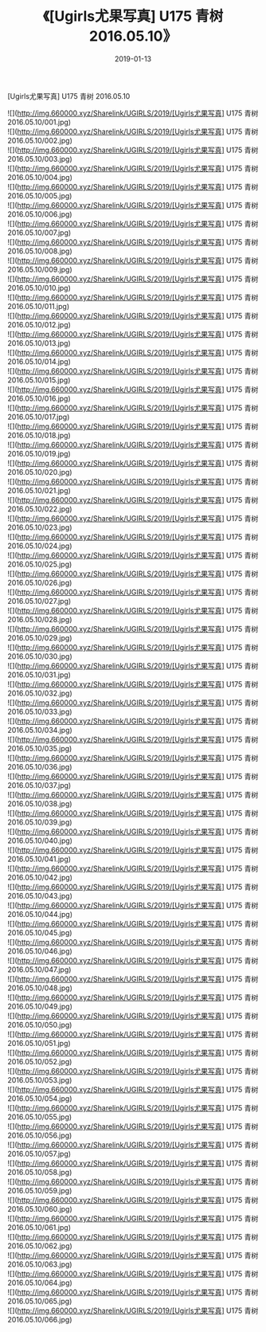 ﻿---
layout: post
title:  《[Ugirls尤果写真] U175 青树 2016.05.10》
date:   2019-01-13
img: http://img.660000.xyz/Sharelink/UGIRLS/2019/[Ugirls尤果写真] U175 青树 2016.05.10/000.jpg
categories: [美女, 清纯, 唯美]
---

[Ugirls尤果写真] U175 青树 2016.05.10

 ![](http://img.660000.xyz/Sharelink/UGIRLS/2019/[Ugirls尤果写真] U175 青树 2016.05.10/001.jpg) <br>![](http://img.660000.xyz/Sharelink/UGIRLS/2019/[Ugirls尤果写真] U175 青树 2016.05.10/002.jpg) <br>![](http://img.660000.xyz/Sharelink/UGIRLS/2019/[Ugirls尤果写真] U175 青树 2016.05.10/003.jpg) <br>![](http://img.660000.xyz/Sharelink/UGIRLS/2019/[Ugirls尤果写真] U175 青树 2016.05.10/004.jpg) <br>![](http://img.660000.xyz/Sharelink/UGIRLS/2019/[Ugirls尤果写真] U175 青树 2016.05.10/005.jpg) <br>![](http://img.660000.xyz/Sharelink/UGIRLS/2019/[Ugirls尤果写真] U175 青树 2016.05.10/006.jpg) <br>![](http://img.660000.xyz/Sharelink/UGIRLS/2019/[Ugirls尤果写真] U175 青树 2016.05.10/007.jpg) <br>![](http://img.660000.xyz/Sharelink/UGIRLS/2019/[Ugirls尤果写真] U175 青树 2016.05.10/008.jpg) <br>![](http://img.660000.xyz/Sharelink/UGIRLS/2019/[Ugirls尤果写真] U175 青树 2016.05.10/009.jpg) <br>![](http://img.660000.xyz/Sharelink/UGIRLS/2019/[Ugirls尤果写真] U175 青树 2016.05.10/010.jpg) <br>![](http://img.660000.xyz/Sharelink/UGIRLS/2019/[Ugirls尤果写真] U175 青树 2016.05.10/011.jpg) <br>![](http://img.660000.xyz/Sharelink/UGIRLS/2019/[Ugirls尤果写真] U175 青树 2016.05.10/012.jpg) <br>![](http://img.660000.xyz/Sharelink/UGIRLS/2019/[Ugirls尤果写真] U175 青树 2016.05.10/013.jpg) <br>![](http://img.660000.xyz/Sharelink/UGIRLS/2019/[Ugirls尤果写真] U175 青树 2016.05.10/014.jpg) <br>![](http://img.660000.xyz/Sharelink/UGIRLS/2019/[Ugirls尤果写真] U175 青树 2016.05.10/015.jpg) <br>![](http://img.660000.xyz/Sharelink/UGIRLS/2019/[Ugirls尤果写真] U175 青树 2016.05.10/016.jpg) <br>![](http://img.660000.xyz/Sharelink/UGIRLS/2019/[Ugirls尤果写真] U175 青树 2016.05.10/017.jpg) <br>![](http://img.660000.xyz/Sharelink/UGIRLS/2019/[Ugirls尤果写真] U175 青树 2016.05.10/018.jpg) <br>![](http://img.660000.xyz/Sharelink/UGIRLS/2019/[Ugirls尤果写真] U175 青树 2016.05.10/019.jpg) <br>![](http://img.660000.xyz/Sharelink/UGIRLS/2019/[Ugirls尤果写真] U175 青树 2016.05.10/020.jpg) <br>![](http://img.660000.xyz/Sharelink/UGIRLS/2019/[Ugirls尤果写真] U175 青树 2016.05.10/021.jpg) <br>![](http://img.660000.xyz/Sharelink/UGIRLS/2019/[Ugirls尤果写真] U175 青树 2016.05.10/022.jpg) <br>![](http://img.660000.xyz/Sharelink/UGIRLS/2019/[Ugirls尤果写真] U175 青树 2016.05.10/023.jpg) <br>![](http://img.660000.xyz/Sharelink/UGIRLS/2019/[Ugirls尤果写真] U175 青树 2016.05.10/024.jpg) <br>![](http://img.660000.xyz/Sharelink/UGIRLS/2019/[Ugirls尤果写真] U175 青树 2016.05.10/025.jpg) <br>![](http://img.660000.xyz/Sharelink/UGIRLS/2019/[Ugirls尤果写真] U175 青树 2016.05.10/026.jpg) <br>![](http://img.660000.xyz/Sharelink/UGIRLS/2019/[Ugirls尤果写真] U175 青树 2016.05.10/027.jpg) <br>![](http://img.660000.xyz/Sharelink/UGIRLS/2019/[Ugirls尤果写真] U175 青树 2016.05.10/028.jpg) <br>![](http://img.660000.xyz/Sharelink/UGIRLS/2019/[Ugirls尤果写真] U175 青树 2016.05.10/029.jpg) <br>![](http://img.660000.xyz/Sharelink/UGIRLS/2019/[Ugirls尤果写真] U175 青树 2016.05.10/030.jpg) <br>![](http://img.660000.xyz/Sharelink/UGIRLS/2019/[Ugirls尤果写真] U175 青树 2016.05.10/031.jpg) <br>![](http://img.660000.xyz/Sharelink/UGIRLS/2019/[Ugirls尤果写真] U175 青树 2016.05.10/032.jpg) <br>![](http://img.660000.xyz/Sharelink/UGIRLS/2019/[Ugirls尤果写真] U175 青树 2016.05.10/033.jpg) <br>![](http://img.660000.xyz/Sharelink/UGIRLS/2019/[Ugirls尤果写真] U175 青树 2016.05.10/034.jpg) <br>![](http://img.660000.xyz/Sharelink/UGIRLS/2019/[Ugirls尤果写真] U175 青树 2016.05.10/035.jpg) <br>![](http://img.660000.xyz/Sharelink/UGIRLS/2019/[Ugirls尤果写真] U175 青树 2016.05.10/036.jpg) <br>![](http://img.660000.xyz/Sharelink/UGIRLS/2019/[Ugirls尤果写真] U175 青树 2016.05.10/037.jpg) <br>![](http://img.660000.xyz/Sharelink/UGIRLS/2019/[Ugirls尤果写真] U175 青树 2016.05.10/038.jpg) <br>![](http://img.660000.xyz/Sharelink/UGIRLS/2019/[Ugirls尤果写真] U175 青树 2016.05.10/039.jpg) <br>![](http://img.660000.xyz/Sharelink/UGIRLS/2019/[Ugirls尤果写真] U175 青树 2016.05.10/040.jpg) <br>![](http://img.660000.xyz/Sharelink/UGIRLS/2019/[Ugirls尤果写真] U175 青树 2016.05.10/041.jpg) <br>![](http://img.660000.xyz/Sharelink/UGIRLS/2019/[Ugirls尤果写真] U175 青树 2016.05.10/042.jpg) <br>![](http://img.660000.xyz/Sharelink/UGIRLS/2019/[Ugirls尤果写真] U175 青树 2016.05.10/043.jpg) <br>![](http://img.660000.xyz/Sharelink/UGIRLS/2019/[Ugirls尤果写真] U175 青树 2016.05.10/044.jpg) <br>![](http://img.660000.xyz/Sharelink/UGIRLS/2019/[Ugirls尤果写真] U175 青树 2016.05.10/045.jpg) <br>![](http://img.660000.xyz/Sharelink/UGIRLS/2019/[Ugirls尤果写真] U175 青树 2016.05.10/046.jpg) <br>![](http://img.660000.xyz/Sharelink/UGIRLS/2019/[Ugirls尤果写真] U175 青树 2016.05.10/047.jpg) <br>![](http://img.660000.xyz/Sharelink/UGIRLS/2019/[Ugirls尤果写真] U175 青树 2016.05.10/048.jpg) <br>![](http://img.660000.xyz/Sharelink/UGIRLS/2019/[Ugirls尤果写真] U175 青树 2016.05.10/049.jpg) <br>![](http://img.660000.xyz/Sharelink/UGIRLS/2019/[Ugirls尤果写真] U175 青树 2016.05.10/050.jpg) <br>![](http://img.660000.xyz/Sharelink/UGIRLS/2019/[Ugirls尤果写真] U175 青树 2016.05.10/051.jpg) <br>![](http://img.660000.xyz/Sharelink/UGIRLS/2019/[Ugirls尤果写真] U175 青树 2016.05.10/052.jpg) <br>![](http://img.660000.xyz/Sharelink/UGIRLS/2019/[Ugirls尤果写真] U175 青树 2016.05.10/053.jpg) <br>![](http://img.660000.xyz/Sharelink/UGIRLS/2019/[Ugirls尤果写真] U175 青树 2016.05.10/054.jpg) <br>![](http://img.660000.xyz/Sharelink/UGIRLS/2019/[Ugirls尤果写真] U175 青树 2016.05.10/055.jpg) <br>![](http://img.660000.xyz/Sharelink/UGIRLS/2019/[Ugirls尤果写真] U175 青树 2016.05.10/056.jpg) <br>![](http://img.660000.xyz/Sharelink/UGIRLS/2019/[Ugirls尤果写真] U175 青树 2016.05.10/057.jpg) <br>![](http://img.660000.xyz/Sharelink/UGIRLS/2019/[Ugirls尤果写真] U175 青树 2016.05.10/058.jpg) <br>![](http://img.660000.xyz/Sharelink/UGIRLS/2019/[Ugirls尤果写真] U175 青树 2016.05.10/059.jpg) <br>![](http://img.660000.xyz/Sharelink/UGIRLS/2019/[Ugirls尤果写真] U175 青树 2016.05.10/060.jpg) <br>![](http://img.660000.xyz/Sharelink/UGIRLS/2019/[Ugirls尤果写真] U175 青树 2016.05.10/061.jpg) <br>![](http://img.660000.xyz/Sharelink/UGIRLS/2019/[Ugirls尤果写真] U175 青树 2016.05.10/062.jpg) <br>![](http://img.660000.xyz/Sharelink/UGIRLS/2019/[Ugirls尤果写真] U175 青树 2016.05.10/063.jpg) <br>![](http://img.660000.xyz/Sharelink/UGIRLS/2019/[Ugirls尤果写真] U175 青树 2016.05.10/064.jpg) <br>![](http://img.660000.xyz/Sharelink/UGIRLS/2019/[Ugirls尤果写真] U175 青树 2016.05.10/065.jpg) <br>![](http://img.660000.xyz/Sharelink/UGIRLS/2019/[Ugirls尤果写真] U175 青树 2016.05.10/066.jpg) <br>